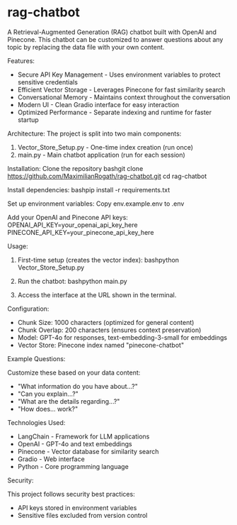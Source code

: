 # rag-chatbot

A Retrieval-Augmented Generation (RAG) chatbot built with OpenAI and Pinecone. This chatbot can be customized to answer questions about any topic by replacing the data file with your own content.

Features:
- Secure API Key Management - Uses environment variables to protect sensitive credentials
- Efficient Vector Storage - Leverages Pinecone for fast similarity search
- Conversational Memory - Maintains context throughout the conversation
- Modern UI - Clean Gradio interface for easy interaction
- Optimized Performance - Separate indexing and runtime for faster startup

Architecture:
The project is split into two main components:
1. Vector_Store_Setup.py - One-time index creation (run once)
2. main.py - Main chatbot application (run for each session)

Installation:
Clone the repository
bashgit clone https://github.com/MaximilianRogath/rag-chatbot.git
cd rag-chatbot

Install dependencies:
bashpip install -r requirements.txt

Set up environment variables:
Copy env.example.env to .env

Add your OpenAI and Pinecone API keys:
OPENAI_API_KEY=your_openai_api_key_here
PINECONE_API_KEY=your_pinecone_api_key_here


Usage:

1. First-time setup (creates the vector index):
bashpython Vector_Store_Setup.py

2. Run the chatbot:
bashpython main.py

3. Access the interface at the URL shown in the terminal. 

Configuration:

- Chunk Size: 1000 characters (optimized for general content)
- Chunk Overlap: 200 characters (ensures context preservation)
- Model: GPT-4o for responses, text-embedding-3-small for embeddings
- Vector Store: Pinecone index named "pinecone-chatbot"

Example Questions: 

Customize these based on your data content:
- "What information do you have about...?"
- "Can you explain...?"
- "What are the details regarding...?"
- "How does... work?"

Technologies Used:
- LangChain - Framework for LLM applications
- OpenAI - GPT-4o and text embeddings
- Pinecone - Vector database for similarity search
- Gradio - Web interface
- Python - Core programming language

Security:

This project follows security best practices:
- API keys stored in environment variables
- Sensitive files excluded from version control
